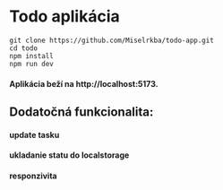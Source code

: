 # Todo aplikácia
    git clone https://github.com/Miselrkba/todo-app.git
    cd todo
    npm install
    npm run dev

#### Aplikácia beží na http://localhost:5173.


## Dodatočná funkcionalita:
#### update tasku
#### ukladanie statu do localstorage
#### responzivita
    